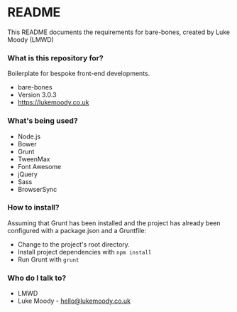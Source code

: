 # README #

This README documents the requirements for bare-bones, created by Luke Moody (LMWD)

### What is this repository for? ###

Boilerplate for bespoke front-end developments.

* bare-bones
* Version 3.0.3
* https://lukemoody.co.uk

### What's being used? ###

* Node.js
* Bower
* Grunt
* TweenMax
* Font Awesome
* jQuery
* Sass
* BrowserSync

### How to install? ###

Assuming that Grunt has been installed and the project has already been configured with a package.json and a Gruntfile:

* Change to the project's root directory.
* Install project dependencies with `npm install`
* Run Grunt with `grunt`

### Who do I talk to? ###

* LMWD
* Luke Moody - hello@lukemoody.co.uk
